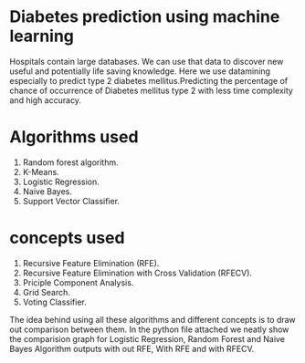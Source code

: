 # Diabetes prediction using machine learning
 Hospitals contain large databases. We can use that data to discover new useful and potentially life saving knowledge. Here we use datamining especially to predict type 2 diabetes mellitus.Predicting the percentage of chance of occurrence of  Diabetes mellitus type 2 with less time complexity and high accuracy.
 
 # Algorithms used
  1. Random forest algorithm.
  2. K-Means.
  3. Logistic Regression.
  4. Naive Bayes.
  5. Support Vector Classifier.
  
  # concepts used
  1. Recursive Feature Elimination (RFE).
  2. Recursive Feature Elimination with Cross Validation (RFECV).
  3. Priciple Component Analysis.
  4. Grid Search.
  5. Voting Classifier.
  
   The idea behind using all these algorithms and different concepts is to draw out comparison between them. In the python file attached we neatly show the comparision graph for Logistic Regression, Random Forest and Naive Bayes Algorithm outputs with out RFE, With RFE and with RFECV.  
